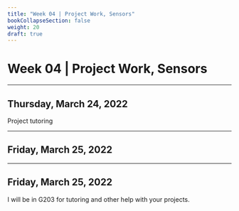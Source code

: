 ```yaml
---
title: "Week 04 | Project Work, Sensors"
bookCollapseSection: false
weight: 20
draft: true
---
```


# Week 04 | Project Work, Sensors

---

## Thursday, March 24, 2022

Project tutoring


---

## Friday, March 25, 2022


---

## Friday, March 25, 2022

I will be in G203 for tutoring and other help with your projects.


